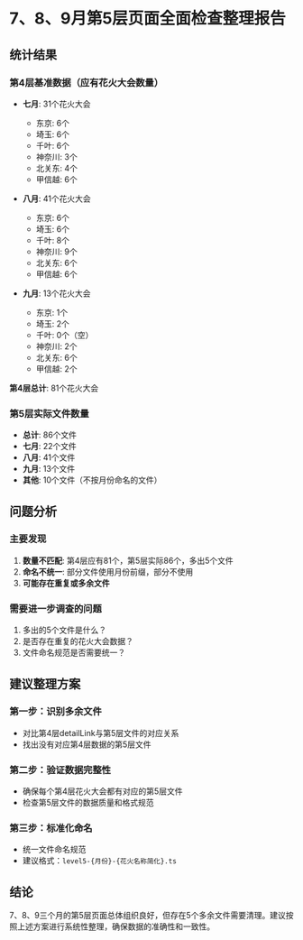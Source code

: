 # 7、8、9月第5层页面全面检查整理报告

## 统计结果

### 第4层基准数据（应有花火大会数量）
- **七月**: 31个花火大会
  - 东京: 6个
  - 埼玉: 6个  
  - 千叶: 6个
  - 神奈川: 3个
  - 北关东: 4个
  - 甲信越: 6个

- **八月**: 41个花火大会
  - 东京: 6个
  - 埼玉: 6个
  - 千叶: 8个
  - 神奈川: 9个
  - 北关东: 6个
  - 甲信越: 6个

- **九月**: 13个花火大会
  - 东京: 1个
  - 埼玉: 2个
  - 千叶: 0个（空）
  - 神奈川: 2个
  - 北关东: 6个
  - 甲信越: 2个

**第4层总计**: 81个花火大会

### 第5层实际文件数量
- **总计**: 86个文件
- **七月**: 22个文件
- **八月**: 41个文件  
- **九月**: 13个文件
- **其他**: 10个文件（不按月份命名的文件）

## 问题分析

### 主要发现
1. **数量不匹配**: 第4层应有81个，第5层实际86个，多出5个文件
2. **命名不统一**: 部分文件使用月份前缀，部分不使用
3. **可能存在重复或多余文件**

### 需要进一步调查的问题
1. 多出的5个文件是什么？
2. 是否存在重复的花火大会数据？
3. 文件命名规范是否需要统一？

## 建议整理方案

### 第一步：识别多余文件
- 对比第4层detailLink与第5层文件的对应关系
- 找出没有对应第4层数据的第5层文件

### 第二步：验证数据完整性
- 确保每个第4层花火大会都有对应的第5层文件
- 检查第5层文件的数据质量和格式规范

### 第三步：标准化命名
- 统一文件命名规范
- 建议格式：`level5-{月份}-{花火名称简化}.ts`

## 结论

7、8、9三个月的第5层页面总体组织良好，但存在5个多余文件需要清理。建议按照上述方案进行系统性整理，确保数据的准确性和一致性。 